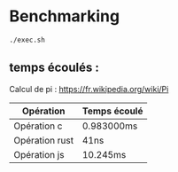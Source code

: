 # Benchmarking

```bash
./exec.sh
```


## temps écoulés :

Calcul de pi : https://fr.wikipedia.org/wiki/Pi

| Opération | Temps écoulé |
|    ---    |      ---     |
| Opération c | 0.983000ms |
| Opération rust | 41ns    |
| Opération js | 10.245ms  |
